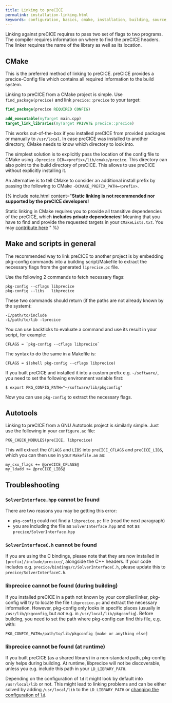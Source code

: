 ```yaml
---
title: Linking to preCICE
permalink: installation-linking.html
keywords: configuration, basics, cmake, installation, building, source, autotools, make, pkg-config
---
```


Linking against preCICE requires to pass two set of flags to two programs.
The compiler requires information on where to find the preCICE headers.
The linker requires the name of the library as well as its location.


## CMake

This is the preferred method of linking to preCICE.
preCICE provides a precice-Config file which contains all required information to the build system.

Linking to preCICE from a CMake project is simple.
Use `find_package(precice)` and link `precice::precice` to your target:

```cmake
find_package(precice REQUIRED CONFIG)

add_executable(myTarget main.cpp)
target_link_libraries(myTarget PRIVATE precice::precice)
```

This works out-of-the-box if you installed preCICE from provided packages or manually to `/usr/local`.
In case preCICE was installed to another directory, CMake needs to know which directory to look into.

The simplest solution is to explicitly pass the location of the config file to CMake using `-Dprecice_DIR=<prefix>/lib/cmake/precice`.
This directory can also point to the build directory of preCICE. This allows to use preCICE without explicitly installing it.

An alternative is to tell CMake to consider an additional install prefix by passing the following to CMake `-DCMAKE_PREFIX_PATH=<prefix>`.

{% include note.html content="__Static linking is not recommended nor supported by the preCICE developers!__  

Static linking in CMake requires you to provide all transitive dependencies of the preCICE, which __includes private dependencies__!
Meaning that you have to find and provide the requested targets in your `CMakeLists.txt`.
You may [contribute here](https://github.com/precice/precice/pull/343)
" %}


## Make and scripts in general

The recommended way to link preCICE to another project is by embedding pkg-config commands into a building script/Makefile to extract the necessary flags from the generated `liprecice.pc` file.

Use the following 2 commands to fetch necessary flags:
```
pkg-config --cflags libprecice
pkg-config --libs   libprecice
```

These two commands should return (if the paths are not already known by the system):
```
-I/path/to/include
-L/path/to/lib -lprecice
```

You can use backticks to evaluate a command and use its result in your script, for example: 
```
CFLAGS = `pkg-config --cflags libprecice`
```
The syntax to do the same in a Makefile is:
```
CFLAGS = $(shell pkg-config --cflags libprecice)
```

If you built preCICE and installed it into a custom prefix e.g. `~/software/`, you need to set the following environment variable first:
```
$ export PKG_CONFIG_PATH="~/software/lib/pkgconfig"
```
Now you can use `pkg-config` to extract the necessary flags.


## Autotools

Linking to preCICE from a GNU Autotools project is similarly simple. Just use the following in your `configure.ac` file:

```
PKG_CHECK_MODULES(preCICE, libprecice)
```

This will extract the `CFLAGS` and `LIBS` into `preCICE_CFLAGS` and `preCICE_LIBS`, which you can then use in your `Makefile.am` as:

```
my_cxx_flags += @preCICE_CFLAGS@
my_ldadd += @preCICE_LIBS@
```


## Troubleshooting

### `SolverInterface.hpp` cannot be found

There are two reasons you may be getting this error:
* `pkg-config` could not find a `libprecice.pc` file (read the next paragraph)
* you are including the file as `SolverInterface.hpp` and not as `precice/SolverInterface.hpp`

### `SolverInterfaceC.h` cannot be found

If you are using the C bindings, please note that they are now installed in `[prefix]/include/precice/`, alongside the C++ headers. If your code includes e.g. `precice/bindings/c/SolverInterfaceC.h`, please update this to `precice/SolverInterfaceC.h`.

### libprecice cannot be found (during building)

If you installed preCICE in a path not known by your compiler/linker, pkg-config will try to locate the file `libprecice.pc` and extract the necessary information. However, pkg-config only looks in specific places (usually in `/usr/lib/pkgconfig`, but *not* e.g. in `/usr/local/lib/pkgconfig`). Before building, you need to set the path where pkg-config can find this file, e.g. with:
```
PKG_CONFIG_PATH=/path/to/lib/pkgconfig [make or anything else]
```

### libprecice cannot be found (at runtime)

If you built preCICE (as a shared library) in a non-standard path, pkg-config only helps during building. At runtime, libprecice will not be discoverable, unless you e.g. include this path in your `LD_LIBRARY_PATH`.

Depending on the configuration of `ld` it might look by default into `/usr/local/lib` or not. This might lead to linking problems and can be either solved by adding `/usr/local/lib` to the `LD_LIBRARY_PATH` or [changing the configuration of `ld`](https://lonesysadmin.net/2013/02/22/error-while-loading-shared-libraries-cannot-open-shared-object-file/).
